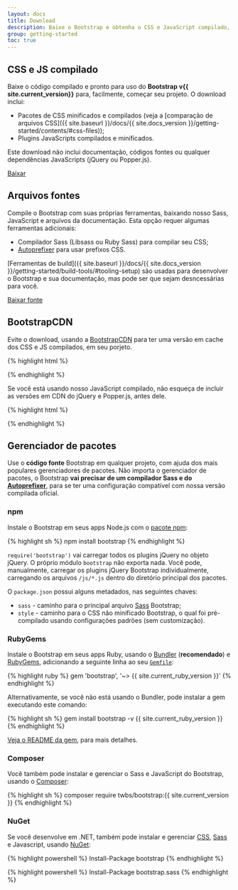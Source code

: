 ```yaml
---
layout: docs
title: Download
description: Baixe o Bootstrap e obtenha o CSS e JavaScript compilado, além do código fonte. Também, você pode incluir o framework no seu gerenciador de pacotes predileto como npm, RubyGems, etc.
group: getting-started
toc: true
---
```


## CSS e JS compilado

Baixe o código compilado e pronto para uso do **Bootstrap v{{ site.current_version}}** para, facilmente, começar seu projeto. O download inclui:

- Pacotes de CSS minificados e compilados (veja a [comparação de arquivos CSS]({{ site.baseurl }}/docs/{{ site.docs_version }}/getting-started/contents/#css-files));
- Plugins JavaScripts compilados e minificados.

Este download não inclui documentação, códigos fontes ou qualquer dependências JavaScripts (jQuery ou Popper.js).

<a href="{{ site.download.dist }}" class="btn btn-bd-primary" onclick="ga('send', 'event', 'Getting started', 'Download', 'Download Bootstrap');">Baixar</a>

## Arquivos fontes

Compile o Bootstrap com suas próprias ferramentas, baixando nosso Sass, JavaScript e arquivos da documentação. Esta opção requer algumas ferramentas adicionais:

- Compilador Sass (Libsass ou Ruby Sass) para compilar seu CSS;
- [Autoprefixer](https://github.com/postcss/autoprefixer) para usar prefixos CSS.

[Ferramentas de build]({{ site.baseurl }}/docs/{{ site.docs_version }}/getting-started/build-tools/#tooling-setup) são usadas para desenvolver o Bootstrap e sua documentação, mas pode ser que sejam desncessárias para você.

<a href="{{ site.download.source }}" class="btn btn-bd-primary" onclick="ga('send', 'event', 'Getting started', 'Download', 'Download source');">Baixar fonte</a>

## BootstrapCDN

Evite o download, usando a [BootstrapCDN](https://www.bootstrapcdn.com/) para ter uma versão em cache dos CSS e JS compilados, em seu porjeto.

{% highlight html %}
<link rel="stylesheet" href="{{ site.cdn.css }}" integrity="{{ site.cdn.css_hash }}" crossorigin="anonymous">
<script src="{{ site.cdn.js }}" integrity="{{ site.cdn.js_hash }}" crossorigin="anonymous"></script>
{% endhighlight %}

Se você está usando nosso JavaScript compilado, não esqueça de incluir as versões em CDN do jQuery e Popper.js, antes dele.

{% highlight html %}
<script src="{{ site.cdn.jquery }}" integrity="{{ site.cdn.jquery_hash }}" crossorigin="anonymous"></script>
<script src="{{ site.cdn.popper }}" integrity="{{ site.cdn.popper_hash }}" crossorigin="anonymous"></script>
{% endhighlight %}

## Gerenciador de pacotes

Use o **código fonte** Bootstrap em qualquer projeto, com ajuda dos mais populares gerenciadores de pacotes. Não importa o gerenciador de pacotes, o Bootstrap **vai precisar de um compilador Sass e do [Autoprefixer](https://github.com/postcss/autoprefixer)**, para se ter uma configuração compatível com nossa versão compilada oficial.

### npm

Instale o Bootstrap em seus apps Node.js com o [pacote npm](https://www.npmjs.com/package/bootstrap):

{% highlight sh %}
npm install bootstrap
{% endhighlight %}

`require('bootstrap')` vai carregar todos os plugins jQuery no objeto jQuery. O próprio módulo `bootstrap` não exporta nada. Você pode, manualmente, carregar os plugins jQuery Bootstrap individualmente, carregando os arquivos `/js/*.js` dentro do diretório principal dos pacotes.

O `package.json` possui alguns metadados, nas seguintes chaves:

- `sass` - caminho para o principal arquivo [Sass](https://sass-lang.com/) Bootstrap;
- `style` - caminho para o CSS não minificado Bootstrap, o qual foi pré-compilado usando configurações padrões (sem customização).

### RubyGems

Instale o Bootstrap em seus apps Ruby, usando o [Bundler](https://bundler.io/) (**recomendado**) e [RubyGems](https://rubygems.org/), adicionando a seguinte linha ao seu [`Gemfile`](https://bundler.io/gemfile.html):

{% highlight ruby %}
gem 'bootstrap', '~> {{ site.current_ruby_version }}'
{% endhighlight %}

Alternativamente, se você não está usando o Bundler, pode instalar a gem executando este comando:

{% highlight sh %}
gem install bootstrap -v {{ site.current_ruby_version }}
{% endhighlight %}

[Veja o README da gem](https://github.com/twbs/bootstrap-rubygem/blob/master/README.md), para mais detalhes.

### Composer

Você também pode instalar e gerenciar o Sass e JavaScript do Bootstrap, usando o [Composer](https://getcomposer.org/):

{% highlight sh %}
composer require twbs/bootstrap:{{ site.current_version }}
{% endhighlight %}

### NuGet

Se você desenvolve em .NET, também pode instalar e gerenciar [CSS](https://www.nuget.org/packages/bootstrap/), [Sass](https://www.nuget.org/packages/bootstrap.sass/) e Javascript, usando [NuGet](https://www.nuget.org/):

{% highlight powershell %}
Install-Package bootstrap
{% endhighlight %}

{% highlight powershell %}
Install-Package bootstrap.sass
{% endhighlight %}
